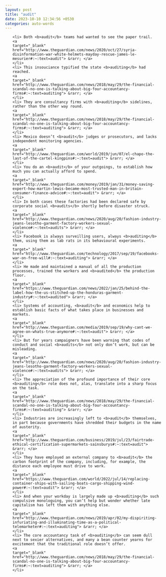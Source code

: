 ```yaml
---
layout: post
title: "audit"
date: 2023-10-10 12:34:56 +0530
categories: auto-words
---
```

<ol>

    <li> Both <b>audit</b> teams had wanted to see the paper trail.
    <a 
    target="_blank" 
    href="http://www.theguardian.com/news/2020/oct/27/syria-disinformation-war-white-helmets-mayday-rescue-james-le-mesurier#:~:text=audit"> &rarr; </a>
    </li>
    <li> This insouciance typified the state <b>auditing</b> had reached.
    <a 
    target="_blank" 
    href="http://www.theguardian.com/news/2018/may/29/the-financial-scandal-no-one-is-talking-about-big-four-accountancy-firms#:~:text=auditing"> &rarr; </a>
    </li>
    <li> They are consultancy firms with <b>auditing</b> sidelines, rather than the other way round.
    <a 
    target="_blank" 
    href="http://www.theguardian.com/news/2018/may/29/the-financial-scandal-no-one-is-talking-about-big-four-accountancy-firms#:~:text=auditing"> &rarr; </a>
    </li>
    <li> Mexico doesn’t <b>audit</b> judges or prosecutors, and lacks independent monitoring agencies.
    <a 
    target="_blank" 
    href="http://www.theguardian.com/world/2019/jun/07/el-chapo-the-last-of-the-cartel-kingpins#:~:text=audit"> &rarr; </a>
    </li>
    <li> You do an <b>audit</b> of your outgoings, to establish how much you can actually afford to spend.
    <a 
    target="_blank" 
    href="http://www.theguardian.com/money/2019/jan/31/money-saving-expert-how-martin-lewis-became-most-trusted-man-in-britain-consumer-finance-advice#:~:text=audit"> &rarr; </a>
    </li>
    <li> In both cases these factories had been declared safe by corporate social <b>audits</b> shortly before disaster struck.
    <a 
    target="_blank" 
    href="http://www.theguardian.com/news/2020/aug/20/fashion-industry-jeans-lesotho-garment-factory-workers-sexual-violence#:~:text=audits"> &rarr; </a>
    </li>
    <li> Facebook is always surveilling users, always <b>auditing</b> them, using them as lab rats in its behavioural experiments.
    <a 
    target="_blank" 
    href="http://www.theguardian.com/technology/2017/sep/19/facebooks-war-on-free-will#:~:text=auditing"> &rarr; </a>
    </li>
    <li> He made and maintained a manual of all the production processes, trained the workers and <b>audited</b> the production floor.
    <a 
    target="_blank" 
    href="https://www.theguardian.com/news/2022/jan/25/behind-the-label-how-the-us-stitched-up-the-honduras-garment-industry#:~:text=audited"> &rarr; </a>
    </li>
    <li> Systems of accounting, <b>audit</b> and economics help to establish basic facts of what takes place in businesses and markets.
    <a 
    target="_blank" 
    href="http://www.theguardian.com/media/2019/sep/19/why-cant-we-agree-on-whats-true-anymore#:~:text=audit"> &rarr; </a>
    </li>
    <li> But for years campaigners have been warning that codes of conduct and social <b>audits</b> not only don’t work, but can be misleading.
    <a 
    target="_blank" 
    href="http://www.theguardian.com/news/2020/aug/20/fashion-industry-jeans-lesotho-garment-factory-workers-sexual-violence#:~:text=audits"> &rarr; </a>
    </li>
    <li> The appreciation of the profound importance of their core <b>auditing</b> role does not, alas, translate into a sharp focus on the task.
    <a 
    target="_blank" 
    href="http://www.theguardian.com/news/2018/may/29/the-financial-scandal-no-one-is-talking-about-big-four-accountancy-firms#:~:text=auditing"> &rarr; </a>
    </li>
    <li> Industries are increasingly left to <b>audit</b> themselves, in part because governments have shredded their budgets in the name of austerity.
    <a 
    target="_blank" 
    href="http://www.theguardian.com/business/2019/jul/23/fairtrade-ethical-certification-supermarkets-sainsburys#:~:text=audit"> &rarr; </a>
    </li>
    <li> They have employed an external company to <b>audit</b> the carbon footprint of the company, including, for example, the distance each employee must drive to work.
    <a 
    target="_blank" 
    href="https://www.theguardian.com/world/2022/jul/14/replacing-container-ships-with-sailing-boats-cargo-shipping-wind-power#:~:text=audit"> &rarr; </a>
    </li>
    <li> And when your workday is largely made up <b>auditing</b> such compulsive monologuing, you can’t help but wonder whether late capitalism has left them with anything else.
    <a 
    target="_blank" 
    href="http://www.theguardian.com/news/2019/apr/02/my-dispiriting-infuriating-and-illuminating-time-as-a-political-telemarketer#:~:text=auditing"> &rarr; </a>
    </li>
    <li> The core accountancy task of <b>auditing</b> can seem dull next to sexier alternatives, and many a bean counter yearns for excitement that the traditional role doesn’t offer.
    <a 
    target="_blank" 
    href="http://www.theguardian.com/news/2018/may/29/the-financial-scandal-no-one-is-talking-about-big-four-accountancy-firms#:~:text=auditing"> &rarr; </a>
    </li>